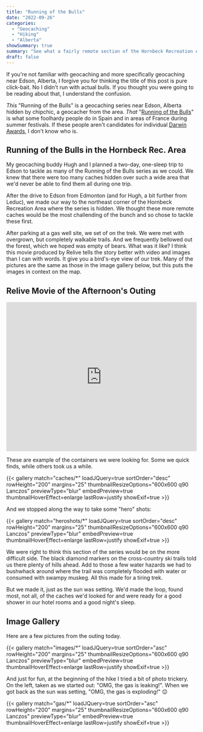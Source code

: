 ```yaml
---
title: "Running of the Bulls"
date: "2022-09-26"
categories:
  - "Geocaching"
  - "Hiking"
  - "Alberta"
showSummary: true
summary: "See what a fairly remote section of the Hornbeck Recreation Area northwest of Edson, Alberta looks like a the end of September as two geocachers do a loop trek on overgrown trails."
draft: false
---
```

<base target="_blank">
If you're not familiar with geocaching and more specifically geocaching near Edson, Alberta, I forgive you for thinking the title of this post is pure click-bait. No I didn't run with actual bulls. If you thought you were going to be reading about that, I understand the confusion. 

*This* "Running of the Bulls" is a geocaching series near Edson, Alberta hidden by chipchic, a geocacher from the area. *That* "[Running of the Bulls](https://en.wikipedia.org/wiki/Running_of_the_bulls)" is what some foolhardy people do in Spain and in areas of France during summer festivals. If these people aren't candidates for individual [Darwin Awards](https://en.wikipedia.org/wiki/Darwin_Awards), I don't know who is.


## Running of the Bulls in the Hornbeck Rec. Area

My geocaching buddy Hugh and I planned a two-day, one-sleep trip to Edson to tackle as many of the Running of the Bulls series as we could. We knew that there were too many caches hidden over such a wide area that we'd never be able to find them all during one trip.

After the drive to Edson from Edmonton (and for Hugh, a bit further from Leduc), we made our way to the northeast corner of the Hornbeck Recreation Area where the series is hidden. We thought these more remote caches would be the most challending of the bunch and so chose to tackle these first.

After parking at a gas well site, we set of on the trek. We were met with overgrown, but completely walkable trails. And we frequently bellowed out the forest, which we hoped was empty of bears. What was it like? I think this movie produced by Relive tells the story better with video and images than I can with words. It give you a bird's-eye view of our trek. Many of the pictures are the same as those in the image gallery below, but this puts the images in context on the map. 

## Relive Movie of the Afternoon's Outing
<div class="embedly-responsive" style="position: relative;padding-bottom: 78.2227%;height: 0;overflow: hidden;"><iframe class="embedly-embed" frameborder="0" scrolling="no" allowfullscreen src="https://cdn.embedly.com/widgets/media.html?src=https://www.relive.cc/view/v8qkGZ5JMKq/widget?r=embed-site&url=https://www.relive.cc/view/v8qkGZ5JMKq?r=embed-site&image=https://www.relive.cc/view/v8qkGZ5JMKq/png?x-ref=embed-site&key=f1631a41cb254ca5b035dc5747a5bd75&type=text/html&schema=relive" width="1024" height="801" style="position: absolute;top: 0;left: 0;width: 100%;height: 100%;"></iframe></div>

These are example of the containers we were looking for. Some we quick finds, while others took us a while. 

{{< gallery match="caches/*" loadJQuery=true sortOrder="desc" rowHeight="200" margins="25" thumbnailResizeOptions="600x600 q90 Lanczos" previewType="blur" embedPreview=true thumbnailHoverEffect=enlarge lastRow=justify showExif=true >}}

And we stopped along the way to take some "hero" shots:

{{< gallery match="heroshots/*" loadJQuery=true sortOrder="desc" rowHeight="200" margins="25" thumbnailResizeOptions="600x600 q90 Lanczos" previewType="blur" embedPreview=true thumbnailHoverEffect=enlarge lastRow=justify showExif=true >}}

We were right to think this section of the series would be on the more difficult side. The black diamond markers on the cross-country ski trails told us there plenty of hills ahead. Add to those a few water hazards we had to bushwhack around where the trail was completely flooded with water or consumed with swampy muskeg. All this made for a tiring trek.

But we made it, just as the sun was setting. We'd made the loop, found most, not all, of the caches we'd looked for and were ready for a good shower in our hotel rooms and a good night's sleep.

## Image Gallery
Here are a few pictures from the outing today. 

{{< gallery match="images/*" loadJQuery=true sortOrder="asc" rowHeight="200" margins="25" thumbnailResizeOptions="600x600 q90 Lanczos" previewType="blur" embedPreview=true thumbnailHoverEffect=enlarge lastRow=justify showExif=true >}}

And just for fun, at the beginning of the hike I tried a bit of photo trickery. On the left, taken as we started out: "OMG, the gas is leaking!". When we got back as the sun was setting, "OMG, the gas is exploding!" 😉

{{< gallery match="gas/*" loadJQuery=true sortOrder="asc" rowHeight="200" margins="25" thumbnailResizeOptions="600x600 q90 Lanczos" previewType="blur" embedPreview=true thumbnailHoverEffect=enlarge lastRow=justify showExif=true >}}
